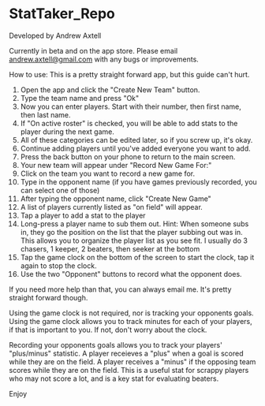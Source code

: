 StatTaker_Repo
==============
Developed by Andrew Axtell

Currently in beta and on the app store. Please email andrew.axtell@gmail.com with any bugs or improvements.

How to use:
This is a pretty straight forward app, but this guide can't hurt.

1. Open the app and click the "Create New Team" button.
2. Type the team name and press "Ok"
3. Now you can enter players. Start with their number, then first name, then last name.
4. If "On active roster" is checked, you will be able to add stats to the player during the next game.
5. All of these categories can be edited later, so if you screw up, it's okay.
6. Continue adding players until you've added everyone you want to add.
7. Press the back button on your phone to return to the main screen.
8. Your new team will appear under "Record New Game For:"
9. Click on the team you want to record a new game for.
10. Type in the opponent name (if you have games previously recorded, you can select one of those)
11. After typing the opponent name, click "Create New Game"
12. A list of players currently listed as "on field" will appear.
13. Tap a player to add a stat to the player
14. Long-press a player name to sub them out. Hint: When someone subs in, they go the position on the list
    that the player subbing out was in. This allows you to organize the player list as you see fit. I usually do
    3 chasers, 1 keeper, 2 beaters, then seeker at the bottom
15. Tap the game clock on the bottom of the screen to start the clock, tap it again to stop the clock.
16. Use the two "Opponent" buttons to record what the opponent does.

If you need more help than that, you can always email me. It's pretty straight forward though.

Using the game clock is not required, nor is tracking your opponents goals. Using the game clock allows you to track minutes for each of your players, if that is important to you. If not, don't worry about the clock.

Recording your opponents goals allows you to track your players' "plus/minus" statistic. A player receieves a "plus" when a goal is scored while they are on the field. A player receives a "minus" if the opposing team scores while they are on the field. This is a useful stat for scrappy players who may not score a lot, and is a key stat for evaluating beaters.

Enjoy
